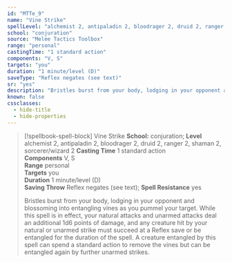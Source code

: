 ```yaml
---
id: "MTTe_9"
name: "Vine Strike"
spellLevel: "alchemist 2, antipaladin 2, bloodrager 2, druid 2, ranger 2, shaman 2, sorcerer/wizard 2"
school: "conjuration"
source: "Melee Tactics Toolbox"
range: "personal"
castingTime: "1 standard action"
components: "V, S"
targets: "you"
duration: "1 minute/level (D)"
saveType: "Reflex negates (see text)"
sr: "yes"
description: "Bristles burst from your body, lodging in your opponent and blossoming into entangling vines as you pummel your target. While this spell is in effect, your natural attacks and unarmed attacks deal an additional 1d6 points of damage, and any creature hit by your natural or unarmed strike must succeed at a Reflex save or be entangled for the duration of the spell. A creature entangled by this spell can spend a standard action to remove the vines but can be entangled again by further unarmed strikes."
known: false
cssclasses:
  - hide-title
  - hide-properties
---
```


> [!spellbook-spell-block] Vine Strike
> **School:** conjuration; **Level** alchemist 2, antipaladin 2, bloodrager 2, druid 2, ranger 2, shaman 2, sorcerer/wizard 2
> **Casting Time** 1 standard action  
> **Components** V, S  
> **Range** personal  
> **Targets** you  
> **Duration** 1 minute/level (D)  
> **Saving Throw** Reflex negates (see text); **Spell Resistance** yes
> 
> Bristles burst from your body, lodging in your opponent and blossoming into entangling vines as you pummel your target. While this spell is in effect, your natural attacks and unarmed attacks deal an additional 1d6 points of damage, and any creature hit by your natural or unarmed strike must succeed at a Reflex save or be entangled for the duration of the spell. A creature entangled by this spell can spend a standard action to remove the vines but can be entangled again by further unarmed strikes.